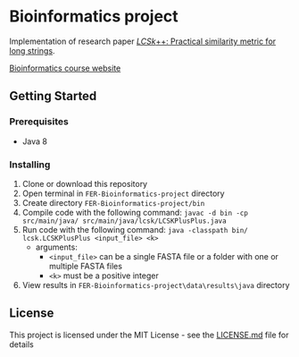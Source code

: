 # Bioinformatics project
Implementation of research paper [*LCSk*++: Practical similarity metric for long strings](https://arxiv.org/pdf/1407.2407.pdf).

[Bioinformatics course website](https://www.fer.unizg.hr/en/course/bio)

## Getting Started

### Prerequisites
* Java 8

### Installing
1. Clone or download this repository
2. Open terminal in `FER-Bioinformatics-project` directory
3. Create directory `FER-Bioinformatics-project/bin`
4. Compile code with the following command:
`javac -d bin -cp src/main/java/ src/main/java/lcsk/LCSKPlusPlus.java`
5. Run code with the following command:
`java -classpath bin/ lcsk.LCSKPlusPlus <input_file> <k>`
    * arguments:
        * `<input_file>` can be a single FASTA file or a folder with one or multiple FASTA files
        * `<k>` must be a positive integer
6. View results in `FER-Bioinformatics-project\data\results\java` directory

## License
This project is licensed under the MIT License - see the [LICENSE.md](LICENSE.md) file for details
